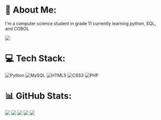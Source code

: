 # 💫 About Me:
I'm a computer science student in grade 11 currently learning python, SQL, and COBOL

![](https://komarev.com/ghpvc/?username=jhonsberg)

# 💻 Tech Stack:
![Python](https://img.shields.io/badge/Python-FFD43B?style=for-the-badge&logo=python&logoColor=blue) 
![MySQL](https://img.shields.io/badge/MySQL-005C84?style=for-the-badge&logo=mysql&logoColor=white) 
![HTML5](https://img.shields.io/badge/HTML5-E34F26?style=for-the-badge&logo=html5&logoColor=white) 
![CSS3](https://img.shields.io/badge/CSS3-1572B6?style=for-the-badge&logo=css3&logoColor=white) 
![PHP](https://img.shields.io/badge/PHP-777BB4?style=for-the-badge&logo=php&logoColor=white)

# 📊 GitHub Stats:
![](http://github-profile-summary-cards.vercel.app/api/cards/profile-details?username=jhonsberger&theme=gruvbox)
![](http://github-profile-summary-cards.vercel.app/api/cards/repos-per-language?username=jhonsberger&theme=gruvbox)
![](http://github-profile-summary-cards.vercel.app/api/cards/most-commit-language?username=jhonsberger&theme=gruvbox)
![](http://github-profile-summary-cards.vercel.app/api/cards/stats?username=jhonsberger&theme=gruvbox)
![](http://github-profile-summary-cards.vercel.app/api/cards/productive-time?username=jhonsberger&theme=gruvbox&utcOffset=8)
